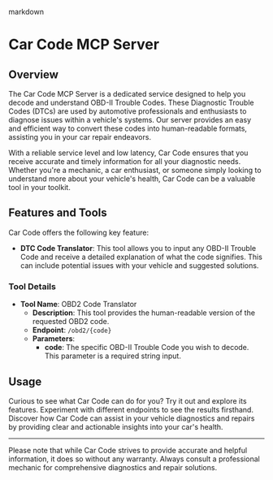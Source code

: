 markdown
# Car Code MCP Server

## Overview

The Car Code MCP Server is a dedicated service designed to help you decode and understand OBD-II Trouble Codes. These Diagnostic Trouble Codes (DTCs) are used by automotive professionals and enthusiasts to diagnose issues within a vehicle's systems. Our server provides an easy and efficient way to convert these codes into human-readable formats, assisting you in your car repair endeavors.

With a reliable service level and low latency, Car Code ensures that you receive accurate and timely information for all your diagnostic needs. Whether you're a mechanic, a car enthusiast, or someone simply looking to understand more about your vehicle's health, Car Code can be a valuable tool in your toolkit.

## Features and Tools

Car Code offers the following key feature:

- **DTC Code Translator**: This tool allows you to input any OBD-II Trouble Code and receive a detailed explanation of what the code signifies. This can include potential issues with your vehicle and suggested solutions.

### Tool Details

- **Tool Name**: OBD2 Code Translator
  - **Description**: This tool provides the human-readable version of the requested OBD2 code.
  - **Endpoint**: `/obd2/{code}`
  - **Parameters**:
    - **code**: The specific OBD-II Trouble Code you wish to decode. This parameter is a required string input.

## Usage

Curious to see what Car Code can do for you? Try it out and explore its features. Experiment with different endpoints to see the results firsthand. Discover how Car Code can assist in your vehicle diagnostics and repairs by providing clear and actionable insights into your car's health.

---

Please note that while Car Code strives to provide accurate and helpful information, it does so without any warranty. Always consult a professional mechanic for comprehensive diagnostics and repair solutions.